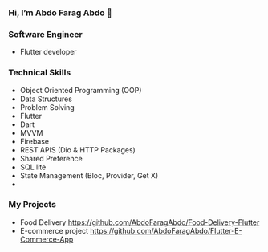 ### Hi, I’m Abdo Farag Abdo 👋

### Software Engineer
- Flutter developer
### Technical Skills
- Object Oriented Programming (OOP)<br>
- Data Structures<br>
- Problem Solving<br>
- Flutter<br>
- Dart<br>
- MVVM<br>
- Firebase<br>
- REST APIS (Dio & HTTP Packages)<br>
- Shared Preference<br>
- SQL lite<br>
- State Management (Bloc, Provider, Get X)<br>
- 
### My Projects
- Food Delivery <a href="https://github.com/AbdoFaragAbdo/Food-Delivery-Flutter">https://github.com/AbdoFaragAbdo/Food-Delivery-Flutter</a><br>
- E-commerce project <a href="https://github.com/AbdoFaragAbdo/Flutter-E-Commerce-App">https://github.com/AbdoFaragAbdo/Flutter-E-Commerce-App</a>

